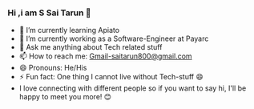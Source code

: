 ### Hi ,i am S Sai Tarun 👋

- 🌱 I’m currently learning Apiato
- 👯 I’m currently working as a Software-Engineer at Payarc
- 💬 Ask me anything about Tech related stuff
- 📫 How to reach me: Gmail-saitarun800@gmail.com
- 😄 Pronouns: He/His
- ⚡ Fun fact: One thing I cannot live without Tech-stuff 😄
- I love connecting with different people so if you want to say hi, I'll be happy to meet you more! 😊
<!--
**saitarun135/saitarun135** is a ✨ _special_ ✨ repository because its `README.md` (this file) appears on your GitHub profile.

Here are some ideas to get you started:

- 🔭 I’m currently working on ...
- 🌱 I’m currently learning Laravel,PHP,VUE.js
- 👯 I’m looking to collaborate on ...
- 🤔 I’m looking for help with ...
- 💬 Ask me about ...
- 📫 How to reach me: ...
- 😄 Pronouns: ...
- ⚡ Fun fact: ...
-->
